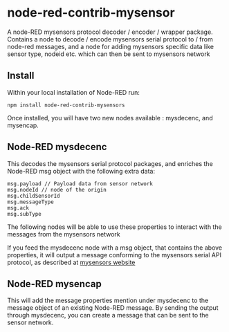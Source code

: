 # node-red-contrib-mysensor

A node-RED mysensors protocol decoder / encoder / wrapper package. 
Contains a node to decode / encode mysensors serial protocol to / from node-red messages, and a node for adding mysensors specific data like sensor type, nodeid etc. which can then be sent to mysensors network

## Install

Within your local installation of Node-RED run:

`npm install node-red-contrib-mysensors`

Once installed, you will have two new nodes available : mysdecenc, and mysencap.

## Node-RED mysdecenc

This decodes the mysensors serial protocol packages, and enriches the Node-RED msg object with the following extra data:

```
msg.payload // Payload data from sensor network
msg.nodeId // node of the origin
msg.childSensorId
msg.messageType
msg.ack
msg.subType
```

The following nodes will be able to use these properties to interact with the messages from the mysensors network

If you feed the mysdecenc node with a msg object, that contains the above properties, it will output a message conforming to the mysensors serial API protocol, as described at [mysensors website](http://www.mysensors.org/download/serial_api_15)

## Node-RED mysencap

This will add the message properties mention under mysdecenc to the message object of an existing Node-RED message. By sending the output through mysdecenc, you can create a message that can be sent to the sensor network.

